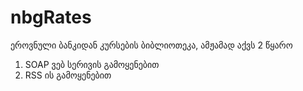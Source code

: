 # nbgRates
ეროვნული ბანკიდან კურსების ბიბლიოთეკა, ამჟამად აქვს 2 წყარო
1) SOAP ვებ სერივის გამოყენებით
2) RSS ის გამოყენებით


